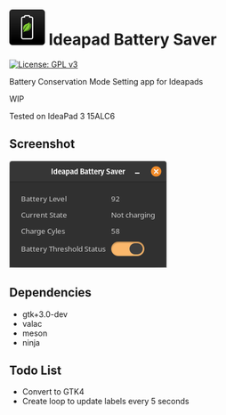 # ![icon](data/icon.png)   Ideapad Battery Saver

[![License: GPL v3](https://img.shields.io/badge/License-GPL%20v3-blue.svg)](http://www.gnu.org/licenses/gpl-3.0)

Battery Conservation Mode Setting app for Ideapads

WIP

Tested on IdeaPad 3 15ALC6

## Screenshot

![alt text](data/screenshot.png)

## Dependencies

- gtk+3.0-dev
- valac
- meson
- ninja

## Todo List
- Convert to GTK4
- Create loop to update labels every 5 seconds
